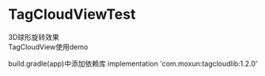 # TagCloudViewTest
3D球形旋转效果  
TagCloudView使用demo <br />

build.gradle(app)中添加依赖库
implementation 'com.moxun:tagcloudlib:1.2.0'
